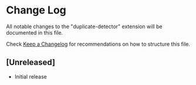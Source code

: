 # Change Log

All notable changes to the "duplicate-detector" extension will be documented in this file.

Check [Keep a Changelog](http://keepachangelog.com/) for recommendations on how to structure this file.

## [Unreleased]

- Initial release